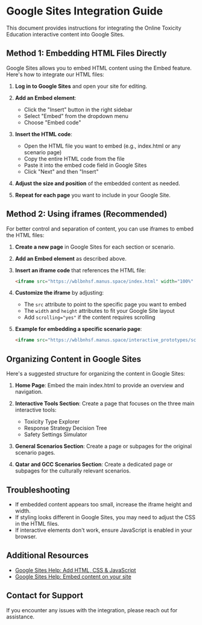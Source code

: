 # Google Sites Integration Guide

This document provides instructions for integrating the Online Toxicity Education interactive content into Google Sites.

## Method 1: Embedding HTML Files Directly

Google Sites allows you to embed HTML content using the Embed feature. Here's how to integrate our HTML files:

1. **Log in to Google Sites** and open your site for editing.

2. **Add an Embed element**:
   - Click the "Insert" button in the right sidebar
   - Select "Embed" from the dropdown menu
   - Choose "Embed code"

3. **Insert the HTML code**:
   - Open the HTML file you want to embed (e.g., index.html or any scenario page)
   - Copy the entire HTML code from the file
   - Paste it into the embed code field in Google Sites
   - Click "Next" and then "Insert"

4. **Adjust the size and position** of the embedded content as needed.

5. **Repeat for each page** you want to include in your Google Site.

## Method 2: Using iframes (Recommended)

For better control and separation of content, you can use iframes to embed the HTML files:

1. **Create a new page** in Google Sites for each section or scenario.

2. **Add an Embed element** as described above.

3. **Insert an iframe code** that references the HTML file:
   ```html
   <iframe src="https://wblbnhsf.manus.space/index.html" width="100%" height="600px" frameborder="0"></iframe>
   ```

4. **Customize the iframe** by adjusting:
   - The `src` attribute to point to the specific page you want to embed
   - The `width` and `height` attributes to fit your Google Site layout
   - Add `scrolling="yes"` if the content requires scrolling

5. **Example for embedding a specific scenario page**:
   ```html
   <iframe src="https://wblbnhsf.manus.space/interactive_prototypes/scenario_cyberbullying.html" width="100%" height="700px" frameborder="0" scrolling="yes"></iframe>
   ```

## Organizing Content in Google Sites

Here's a suggested structure for organizing the content in Google Sites:

1. **Home Page**: Embed the main index.html to provide an overview and navigation.

2. **Interactive Tools Section**: Create a page that focuses on the three main interactive tools:
   - Toxicity Type Explorer
   - Response Strategy Decision Tree
   - Safety Settings Simulator

3. **General Scenarios Section**: Create a page or subpages for the original scenario pages.

4. **Qatar and GCC Scenarios Section**: Create a dedicated page or subpages for the culturally relevant scenarios.

## Troubleshooting

- If embedded content appears too small, increase the iframe height and width.
- If styling looks different in Google Sites, you may need to adjust the CSS in the HTML files.
- If interactive elements don't work, ensure JavaScript is enabled in your browser.

## Additional Resources

- [Google Sites Help: Add HTML, CSS & JavaScript](https://support.google.com/sites/answer/7761466)
- [Google Sites Help: Embed content on your site](https://support.google.com/sites/answer/90569)

## Contact for Support

If you encounter any issues with the integration, please reach out for assistance.
